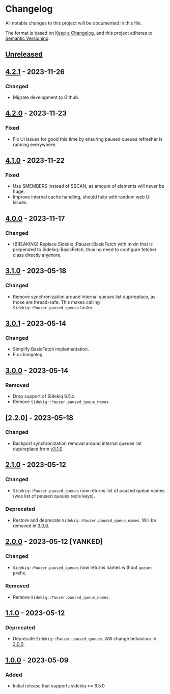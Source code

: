 # Changelog

All notable changes to this project will be documented in this file.

The format is based on [Keep a Changelog](https://keepachangelog.com/en/1.1.0/),
and this project adheres to [Semantic Versioning](https://semver.org/spec/v2.0.0.html).


## [Unreleased]

## [4.2.1] - 2023-11-26

### Changed

- Migrate development to Github.


## [4.2.0] - 2023-11-23

### Fixed

- Fix UI issues for good this time by ensuring paused queues refresher is
  running everywhere.


## [4.1.0] - 2023-11-22

### Fixed

- Use SMEMBERS instead of SSCAN, as amount of elements will never be huge.
- Improve internal cache handling, should help with random web UI issues.


## [4.0.0] - 2023-11-17

### Changed

- (BREAKING) Replace Sidekiq::Pauzer::BasicFetch with mixin that is prepended to
  Sidekiq::BasicFetch, thus no need to configure fetcher class directly anymore.


## [3.1.0] - 2023-05-18

### Changed

- Remove synchronization around internal queues list dup/replace, as those are
  thread-safe. This makes calling `Sidekiq::Pauzer.paused_queues` faster.


## [3.0.1] - 2023-05-14

### Changed

- Simplify BasicFetch implementation.
- Fix changelog.


## [3.0.0] - 2023-05-14

### Removed

- Drop support of Sidekiq 6.5.x.
- Remove `Sidekiq::Pauzer.paused_queue_names`.


## [2.2.0] - 2023-05-18

### Changed

- Backport synchronization removal around internal queues list dup/replace
  from [v3.1.0](https://gitlab.com/ixti/sidekiq-pauzer/-/tree/v3.1.0)


## [2.1.0] - 2023-05-12

### Changed

- `Sidekiq::Pauzer.paused_queues` now returns list of paused queue names (was
  list of paused queues redis keys).

### Deprecated

- Restore and deprecate `Sidekiq::Pauzer.paused_queue_names`.
  Will be removed in [3.0.0].


## [2.0.0] - 2023-05-12 [YANKED]

### Changed

- `Sidekiq::Pauzer.paused_queues` now returns names without `queue:` prefix.

### Removed

- Remove `Sidekiq::Pauzer.paused_queue_names`.


## [1.1.0] - 2023-05-12

### Deprecated

- Deprecate `Sidekiq::Pauzer.paused_queues`. Will change behaviour in [2.0.0].


## [1.0.0] - 2023-05-09

### Added

- Initial release that supports sidekiq >= 6.5.0


[unreleased]: https://github.com/ixti/sidekiq-pauzer/compare/v4.2.1...main
[4.2.1]: https://github.com/ixti/sidekiq-pauzer/compare/v4.2.0...v4.2.1
[4.2.0]: https://github.com/ixti/sidekiq-pauzer/compare/v4.1.0...v4.2.0
[4.1.0]: https://github.com/ixti/sidekiq-pauzer/compare/v4.0.0...v4.1.0
[4.0.0]: https://github.com/ixti/sidekiq-pauzer/compare/v3.1.0...v4.0.0
[3.1.0]: https://github.com/ixti/sidekiq-pauzer/compare/v3.0.1...v3.1.0
[3.0.1]: https://github.com/ixti/sidekiq-pauzer/compare/v3.0.0...v3.0.1
[3.0.0]: https://github.com/ixti/sidekiq-pauzer/compare/v2.1.0...v3.0.0
[2.1.0]: https://github.com/ixti/sidekiq-pauzer/compare/v2.0.0...v2.1.0
[2.0.0]: https://github.com/ixti/sidekiq-pauzer/compare/v1.1.0...v2.0.0
[1.1.0]: https://github.com/ixti/sidekiq-pauzer/compare/v1.0.0...v1.1.0
[1.0.0]: https://github.com/ixti/sidekiq-pauzer/tree/v1.0.0
